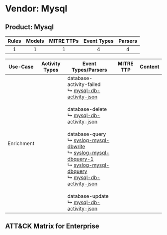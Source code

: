 Vendor: Mysql
=============
Product: Mysql
--------------
| Rules | Models | MITRE TTPs | Event Types | Parsers |
|:-----:|:------:|:----------:|:-----------:|:-------:|
|   1   |   1    |     1      |      4      |    4    |

|  Use-Case  | Activity Types | Event Types/Parsers                                                                                                                                                                                                                                                                                                                                                                                                                                                                                                                                                                                                                                                          | MITRE TTP | Content                                        |
|:----------:| -------------- | ---------------------------------------------------------------------------------------------------------------------------------------------------------------------------------------------------------------------------------------------------------------------------------------------------------------------------------------------------------------------------------------------------------------------------------------------------------------------------------------------------------------------------------------------------------------------------------------------------------------------------------------------------------------------------- | --------- | ---------------------------------------------- |
| Enrichment | <ul></li></ul> |  database-activity-failed<br> ↳ [mysql-db-activity-json](Parsers/parserContent_mysql-db-activity-json.md)<br><br> database-delete<br> ↳ [mysql-db-activity-json](Parsers/parserContent_mysql-db-activity-json.md)<br><br> database-query<br> ↳ [syslog-mysql-dbwrite](Parsers/parserContent_syslog-mysql-dbwrite.md)<br> ↳ [syslog-mysql-dbquery-1](Parsers/parserContent_syslog-mysql-dbquery-1.md)<br> ↳ [syslog-mysql-dbquery](Parsers/parserContent_syslog-mysql-dbquery.md)<br> ↳ [mysql-db-activity-json](Parsers/parserContent_mysql-db-activity-json.md)<br><br> database-update<br> ↳ [mysql-db-activity-json](Parsers/parserContent_mysql-db-activity-json.md)<br> |           | [](Rules_Models/r_m_mysql_mysql_Enrichment.md) |

ATT&CK Matrix for Enterprise
----------------------------
